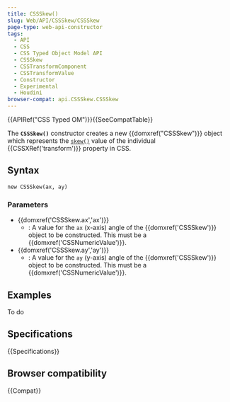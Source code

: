 ```yaml
---
title: CSSSkew()
slug: Web/API/CSSSkew/CSSSkew
page-type: web-api-constructor
tags:
  - API
  - CSS
  - CSS Typed Object Model API
  - CSSSkew
  - CSSTransformComponent
  - CSSTransformValue
  - Constructor
  - Experimental
  - Houdini
browser-compat: api.CSSSkew.CSSSkew
---
```


{{APIRef("CSS Typed OM")}}{{SeeCompatTable}}

The **`CSSSkew()`** constructor creates a new
{{domxref("CSSSkew")}} object which represents the
[`skew()`](/en-US/docs/Web/CSS/transform-function/skew) value
of the individual {{CSSXRef('transform')}} property in CSS.

## Syntax

```js-nolint
new CSSSkew(ax, ay)
```

### Parameters

- {{domxref('CSSSkew.ax','ax')}}
  - : A value for the `ax` (x-axis) angle of the {{domxref('CSSSkew')}} object to be constructed. This must be a {{domxref('CSSNumericValue')}}.
- {{domxref('CSSSkew.ay','ay')}}
  - : A value for the `ay` (y-axis) angle of the {{domxref('CSSSkew')}} object to be constructed. This must be a {{domxref('CSSNumericValue')}}.

## Examples

To do

## Specifications

{{Specifications}}

## Browser compatibility

{{Compat}}
